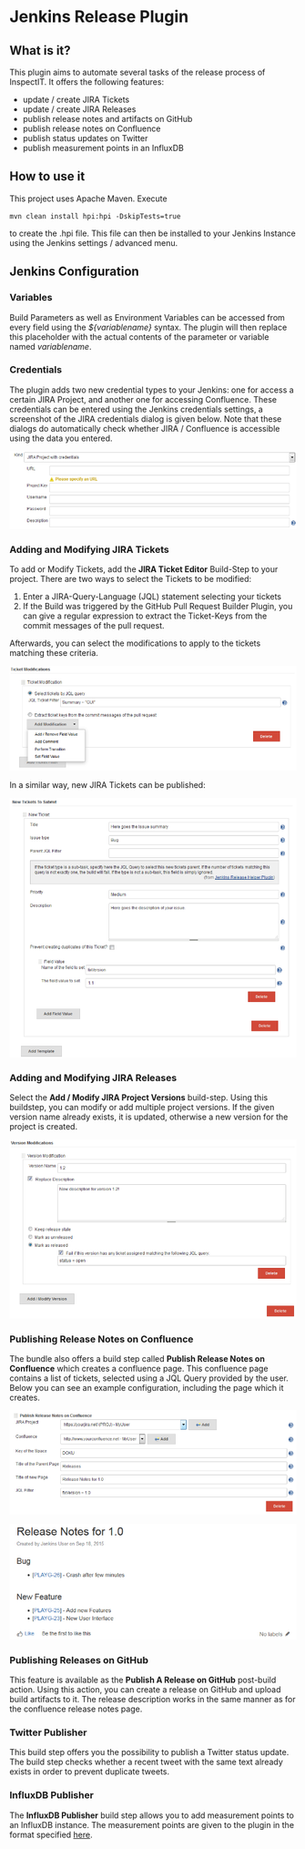 Jenkins Release Plugin
===================== 

What is it?
--------------------------

This plugin aims to automate several tasks of the release process of InspectIT.
It offers the following features:

* update / create JIRA Tickets
* update / create JIRA Releases
* publish release notes and artifacts on GitHub
* publish release notes on Confluence
* publish status updates on Twitter
* publish measurement points in an InfluxDB
	
How to use it
--------------
This project uses Apache Maven.
Execute 

	mvn clean install hpi:hpi -DskipTests=true
	
to create the .hpi file.
This file can then be installed to your Jenkins Instance using the Jenkins settings / advanced menu.

Jenkins Configuration
---------------------
### Variables
Build Parameters as well as Environment Variables can be accessed from every field using the *${variablename}* syntax.
The plugin will then replace this placeholder with the actual contents of the parameter or variable named *variablename*.

### Credentials
The plugin adds two new credential types to your Jenkins: one for access a certain JIRA Project, and another one for accessing Confluence.
These credentials can be entered using the Jenkins credentials settings, a screenshot of the JIRA credentials dialog is given below.
Note that these dialogs do automatically check whether JIRA / Confluence is accessible using the data you entered.

![alt text](readmeImgs/jiraCredentials.PNG "JIRA Credentials Dialog")

### Adding and Modifying JIRA Tickets

To add or Modify Tickets, add the **JIRA Ticket Editor** Build-Step to your project.
There are two ways to select the Tickets to be modified:

1. Enter a JIRA-Query-Language (JQL) statement selecting your tickets
2. If the Build was triggered by the GitHub Pull Request Builder Plugin, you can give a regular expression to extract the Ticket-Keys from the commit messages of the pull request.

Afterwards, you can select the modifications to apply to the tickets matching these criteria.

![alt text](readmeImgs/ticketModification.PNG "JIRA Ticket Modification Dialog")

In a similar way, new JIRA Tickets can be published:

![alt text](readmeImgs/ticketAdd.PNG "JIRA Ticket Modification Dialog")

### Adding and Modifying JIRA Releases

Select the **Add / Modify JIRA Project Versions** build-step. Using this buildstep, you can modify or add multiple project versions.
If the given version name already exists, it is updated, otherwise a new version for the project is created.

![alt text](readmeImgs/jiraVersioning.PNG "JIRA Version Modification Dialog")

### Publishing Release Notes on Confluence

The bundle also offers a build step called **Publish Release Notes on Confluence** which creates a confluence page.
This confluence page contains a list of tickets, selected using a JQL Query provided by the user.
Below you can see an example configuration, including the page which it creates.

![alt text](readmeImgs/confluenceRelNotes.PNG "Confluence Release Notes Dialog")

![alt text](readmeImgs/confPage.PNG "Generated Confluence Page")

### Publishing Releases on GitHub

This feature is available as the **Publish A Release on GitHub** post-build action.
Using this action, you can create a release on GitHub and upload build artifacts to it.
The release description works in the same manner as for the confluence release notes page.

### Twitter Publisher

This build step offers you the possibility to publish a Twitter status update.
The build step checks whether a recent tweet with the same text already exists in order to prevent duplicate tweets.

### InfluxDB Publisher

The **InfluxDB Publisher** build step allows you to add measurement points to an InfluxDB instance.
The measurement points are given to the plugin in the format specified [here](https://docs.influxdata.com/influxdb/v0.9/write_protocols/line/).


